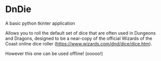 # DnDie
A basic python tkinter application

Allows you to roll the default set of dice that are often used in Dungeons and Dragons,
designed to be a near-copy of the official Wizards of the Coast online dice roller
(https://www.wizards.com/dnd/dice/dice.htm).

However this one can be used offline! (ooooo!)
